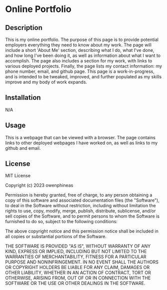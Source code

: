 # Online Portfolio
## Description
This is my online portfolio. The purpose of this page is to provide potential employers everything they need to know about my work. The page will include a short 'About Me' section,
describing what I do, what I've done, and how long I've been doing it, as well as information about what I want to accomplish. The page also includes a section for my work, with links
to various deployed projects. Finally, the page lists my contact information: my phone number, email, and github page. This page is a work-in-progress, and is intended to be tweaked, improved, and further populated as my skills improve and my body of work expands.

## Installation
N/A

## Usage
This is a webpage that can be viewed with a browser. The page contains links to other deployed webpages I have worked on, as well as links to my github and email.

## License
MIT License

Copyright (c) 2023 owenphineas

Permission is hereby granted, free of charge, to any person obtaining a copy
of this software and associated documentation files (the "Software"), to deal
in the Software without restriction, including without limitation the rights
to use, copy, modify, merge, publish, distribute, sublicense, and/or sell
copies of the Software, and to permit persons to whom the Software is
furnished to do so, subject to the following conditions:

The above copyright notice and this permission notice shall be included in all
copies or substantial portions of the Software.

THE SOFTWARE IS PROVIDED "AS IS", WITHOUT WARRANTY OF ANY KIND, EXPRESS OR
IMPLIED, INCLUDING BUT NOT LIMITED TO THE WARRANTIES OF MERCHANTABILITY,
FITNESS FOR A PARTICULAR PURPOSE AND NONINFRINGEMENT. IN NO EVENT SHALL THE
AUTHORS OR COPYRIGHT HOLDERS BE LIABLE FOR ANY CLAIM, DAMAGES OR OTHER
LIABILITY, WHETHER IN AN ACTION OF CONTRACT, TORT OR OTHERWISE, ARISING FROM,
OUT OF OR IN CONNECTION WITH THE SOFTWARE OR THE USE OR OTHER DEALINGS IN THE
SOFTWARE.
